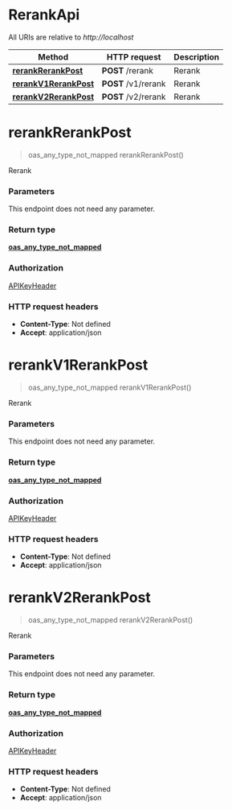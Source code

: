 # RerankApi

All URIs are relative to *http://localhost*

| Method | HTTP request | Description |
|------------- | ------------- | -------------|
| [**rerankRerankPost**](RerankApi.md#rerankRerankPost) | **POST** /rerank | Rerank |
| [**rerankV1RerankPost**](RerankApi.md#rerankV1RerankPost) | **POST** /v1/rerank | Rerank |
| [**rerankV2RerankPost**](RerankApi.md#rerankV2RerankPost) | **POST** /v2/rerank | Rerank |


<a name="rerankRerankPost"></a>
# **rerankRerankPost**
> oas_any_type_not_mapped rerankRerankPost()

Rerank

### Parameters
This endpoint does not need any parameter.

### Return type

[**oas_any_type_not_mapped**](../Models/AnyType.md)

### Authorization

[APIKeyHeader](../README.md#APIKeyHeader)

### HTTP request headers

- **Content-Type**: Not defined
- **Accept**: application/json

<a name="rerankV1RerankPost"></a>
# **rerankV1RerankPost**
> oas_any_type_not_mapped rerankV1RerankPost()

Rerank

### Parameters
This endpoint does not need any parameter.

### Return type

[**oas_any_type_not_mapped**](../Models/AnyType.md)

### Authorization

[APIKeyHeader](../README.md#APIKeyHeader)

### HTTP request headers

- **Content-Type**: Not defined
- **Accept**: application/json

<a name="rerankV2RerankPost"></a>
# **rerankV2RerankPost**
> oas_any_type_not_mapped rerankV2RerankPost()

Rerank

### Parameters
This endpoint does not need any parameter.

### Return type

[**oas_any_type_not_mapped**](../Models/AnyType.md)

### Authorization

[APIKeyHeader](../README.md#APIKeyHeader)

### HTTP request headers

- **Content-Type**: Not defined
- **Accept**: application/json

